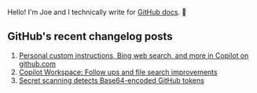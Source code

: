 Hello! I'm Joe and I technically write for <a href="https://docs.github.com">GitHub docs</a>. 🔮

## GitHub's recent changelog posts

1. <a href='https://github.blog/changelog/2025-02-14-personal-custom-instructions-bing-web-search-and-more-in-copilot-on-github-com'>Personal custom instructions, Bing web search, and more in Copilot on github.com</a>
2. <a href='https://github.blog/changelog/2025-02-14-copilot-workspace-follow-ups-and-file-search-improvements'>Copilot Workspace: Follow ups and file search improvements</a>
3. <a href='https://github.blog/changelog/2025-02-14-secret-scanning-detects-base64-encoded-github-tokens'>Secret scanning detects Base64-encoded GitHub tokens</a>
